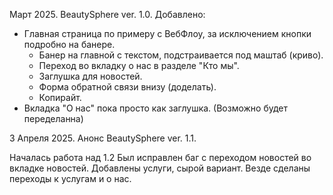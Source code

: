 Март 2025.
BeautySphere ver. 1.0.
Добавлено:
  - Главная страница по примеру с ВебФлоу, за исключением кнопки подробно на банере.
      - Банер на главной с текстом, подстраивается под маштаб (криво).
      - Переход во вкладку о нас в разделе "Кто мы".
      - Заглушка для новостей.
      - Форма обратной связи внизу (доделать).
      - Копирайт.
  - Вкладка "О нас" пока просто как заглушка. (Возможно будет переделанна)

3 Апреля 2025.
Анонс BeautySphere ver. 1.1.

Началась работа над 1.2
Был исправлен баг с переходом новостей во вкладке новостей.
Добавлены услуги, сырой вариант.
Везде сделаны переходы к услугам и о нас.
